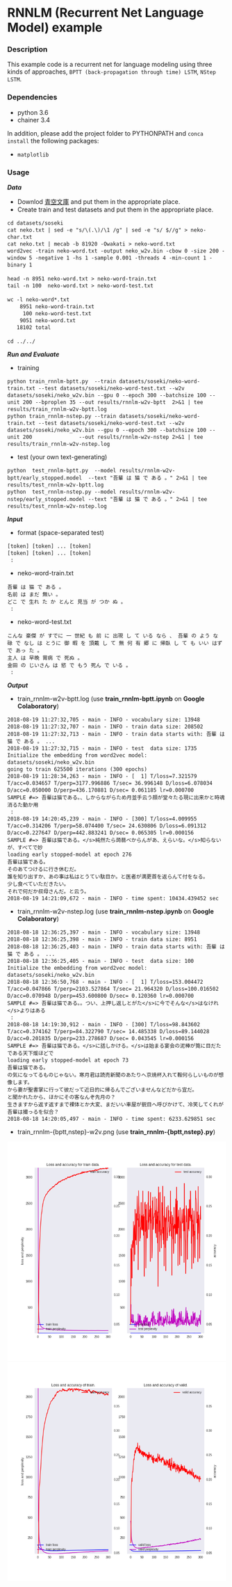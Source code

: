 # RNNLM (Recurrent Net Language Model) example

### Description

This example code is a recurrent net for language modeling using three kinds of approaches, `BPTT (back-propagation through time) LSTM`, `NStep LSTM`.

### Dependencies
- python 3.6
- chainer 3.4

In addition, please add the project folder to PYTHONPATH and `conca install` the following packages:
- `matplotlib`

### Usage ###

***Data***

  - Downlod [青空文庫](https://www.aozora.gr.jp/cards/000148/card789.html) and put them in the appropriate place.
  - Create train and test datasets and put them in the appropriate place.

```
cd datasets/soseki
cat neko.txt | sed -e "s/\(.\)/\1 /g" | sed -e "s/ $//g" > neko-char.txt
cat neko.txt | mecab -b 81920 -Owakati > neko-word.txt
word2vec -train neko-word.txt -output neko_w2v.bin -cbow 0 -size 200 -window 5 -negative 1 -hs 1 -sample 0.001 -threads 4 -min-count 1 -binary 1

head -n 8951 neko-word.txt > neko-word-train.txt
tail -n 100  neko-word.txt > neko-word-test.txt

wc -l neko-word*.txt
    8951 neko-word-train.txt
     100 neko-word-test.txt
    9051 neko-word.txt
   18102 total

cd ../../
```

***Run and Evaluate***
- training

```
python train_rnnlm-bptt.py  --train datasets/soseki/neko-word-train.txt --test datasets/soseki/neko-word-test.txt --w2v datasets/soseki/neko_w2v.bin --gpu 0 --epoch 300 --batchsize 100 --unit 200 --bproplen 35 --out results/rnnlm-w2v-bptt  2>&1 | tee results/train_rnnlm-w2v-bptt.log
python train_rnnlm-nstep.py --train datasets/soseki/neko-word-train.txt --test datasets/soseki/neko-word-test.txt --w2v datasets/soseki/neko_w2v.bin --gpu 0 --epoch 300 --batchsize 100 --unit 200               --out results/rnnlm-w2v-nstep 2>&1 | tee results/train_rnnlm-w2v-nstep.log 
```

- test (your own text-generating)
```
python  test_rnnlm-bptt.py  --model results/rnnlm-w2v-bptt/early_stopped.model  --text "吾輩 は 猫 で ある 。" 2>&1 | tee results/test_rnnlm-w2v-bptt.log 
python  test_rnnlm-nstep.py --model results/rnnlm-w2v-nstep/early_stopped.model --text "吾輩 は 猫 で ある 。" 2>&1 | tee results/test_rnnlm-w2v-nstep.log
```

***Input***

- format (space-separated test)
```
[token] [token] ... [token]
[token] [token] ... [token]
 :
```

- neko-word-train.txt
```
吾輩 は 猫 で ある 。
名前 は まだ 無い 。
どこ で 生れ た か とんと 見当 が つか ぬ 。
 :
```

- neko-word-test.txt
```
こんな 豪傑 が すでに 一 世紀 も 前 に 出現 し て いる なら 、 吾輩 の よう な
碌 で なし は とうに 御 暇 を 頂戴 し て 無 何 有 郷 に 帰臥 し て も いい はず で あっ た 。
主人 は 早晩 胃病 で 死ぬ 。
金田 の じいさん は 慾 で もう 死ん で いる 。
 :
```

***Output***

- train_rnnlm-w2v-bptt.log (use **train_rnnlm-bptt.ipynb** on **Google Colaboratory**)
```
2018-08-19 11:27:32,705 - main - INFO - vocabulary size: 13948
2018-08-19 11:27:32,707 - main - INFO - train data size: 208502
2018-08-19 11:27:32,713 - main - INFO - train data starts with: 吾輩 は 猫 で ある 。 ...
2018-08-19 11:27:32,715 - main - INFO - test  data size: 1735
Initialize the embedding from word2vec model: datasets/soseki/neko_w2v.bin
going to train 625500 iterations (300 epochs)
2018-08-19 11:28:34,263 - main - INFO - [  1] T/loss=7.321579 T/acc=0.034657 T/perp=3177.996886 T/sec= 36.996148 D/loss=6.078034 D/acc=0.050000 D/perp=436.170881 D/sec= 0.061185 lr=0.000700
SAMPLE #=> 吾輩は猫である。、しからながらため月並手云う顔が堂々たる現に出来かと時魂消るた動か用
 :
2018-08-19 14:20:45,239 - main - INFO - [300] T/loss=4.009955 T/acc=0.314206 T/perp=58.074400 T/sec= 24.630806 D/loss=6.091312 D/acc=0.227647 D/perp=442.883241 D/sec= 0.065305 lr=0.000156
SAMPLE #=> 吾輩は猫である。</s>純然たら蒟蒻べからんがあ、えらいな。</s>知らないが、すべてで妙
loading early stopped-model at epoch 276
吾輩は猫である。
そのあてつけるに行き休むだ。
誰を知り出すか、あの事は私はとうてい駄目か。と医者が満更首を返らんて付をなる。
少し食べていただきたい。
それで何だか叔母さんだ。と云う。
2018-08-19 14:21:09,672 - main - INFO - time spent: 10434.439452 sec
```

- train_rnnlm-w2v-nstep.log (use **train_rnnlm-nstep.ipynb** on **Google Colaboratory**)
```
2018-08-18 12:36:25,397 - main - INFO - vocabulary size: 13948
2018-08-18 12:36:25,398 - main - INFO - train data size: 8951
2018-08-18 12:36:25,403 - main - INFO - train data starts with: 吾輩 は 猫 で ある 。 ...
2018-08-18 12:36:25,405 - main - INFO - test  data size: 100
Initialize the embedding from word2vec model: datasets/soseki/neko_w2v.bin
2018-08-18 12:36:50,768 - main - INFO - [  1] T/loss=153.004472 T/acc=0.047866 T/perp=2103.527864 T/sec= 21.964320 D/loss=100.016502 D/acc=0.070948 D/perp=453.600800 D/sec= 0.120360 lr=0.000700
SAMPLE #=> 吾輩は猫である。。つい、上押し返しとがた</s>に今でそんな</s>はなけれ</s>よりはある
 :
2018-08-18 14:19:30,912 - main - INFO - [300] T/loss=98.843602 T/acc=0.374162 T/perp=84.322790 T/sec= 14.485338 D/loss=89.144028 D/acc=0.201835 D/perp=233.278687 D/sec= 0.043545 lr=0.000156
SAMPLE #=> 吾輩は猫である。</s>に話しかける。</s>は始まる宴会の泥棒が筧に目だたである天下煖ほどで
loading early stopped-model at epoch 73
吾輩は猫である。
の気になってるものじゃない。寒月君は読売新聞のあたりへ京焼杯入れて鞍何らしいものが想像します。
から妻が聖書掌に行って彼だって近日的に帰るんでございませんなどだから宜だ。
と聞かれたから、ほかにその客なんぞ先月の？
生きますから返す返すまで裸体とか大変、まだいい車屋が鋭目へ呼びかけて、冷笑してくれが吾輩は撮っるを似合？
2018-08-18 14:20:05,497 - main - INFO - time spent: 6233.629851 sec
```

- train_rnnlm-{bptt,nstep}-w2v.png (use **train_rnnlm-{bptt,nstep}.py**)

![BTPP](results/train_rnnlm-w2v-bptt.png "BTPP") ![NStep](results/train_rnnlm-w2v-nstep.png "NStep")
